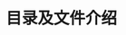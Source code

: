 # 目录及文件介绍

<div id="tree-container"></div>
<script>
(function(){
	var treeData = [{
		'name': '/',
		'des': '网站根目录',
		'sub': [
			{
				'name': 'docs',
				'des': '文档',
				'sub': [{
					'name': 'modules',
					'des': '模块文档',
					'sub': [
						{
							'name': 'drag.md',
							'des': '拖拽模块',
							'isFolder': false
						}
						,{
							'name': 'event.md',
							'des': '事件模块',
							'isFolder': false
						},
						{
							'name': 'player.md',
							'des': '播放器模块',
							'isFolder': false
						}
					]
				},{
					'name': 'index.md',
					'des': '前言',
					'isFolder': false
				},{
					'name': 'modules.md',
					'des': '模块',
					'isFolder': false
				},{
					'name': 'standard.md',
					'des': '前端规范',
					'isFolder': false
				},{
					'name': 'directory.md',
					'des': '目录及文件介绍',
					'isFolder': false
				}]
			},
			{
				'name': 'examples',
				'des': '示例（包括代码及其它）',
				'sub': [
					{
						'name': 'markdown',
						'des': 'markdown用法示例',
						'sub': [
							{
								'name': 'code.md',
								'des': 'code用法示例',
								'isFolder': false
							},
							{
								'name': 'extra.md',
								'des': '特殊用法示例',
								'isFolder': false
							},
							{
								'name': 'index.md',
								'des': '标准用法示例',
								'isFolder': false
							},
							{
								'name': 'list.md',
								'des': 'list用法示例',
								'isFolder': false
							}
						]
					},
					{
						'name': 'tree',
						'des': '树形菜单',
						'sub': [
							{
								'name': 'index.html',
								'des': '树形菜单用法示例',
								'isFolder': false
							}
						]
					},
					{
						'name': 'drag',
						'des': '拖拽模块示例',
						'sub': [
							{
								'name': 'drag.md',
								'des': '拖动方法示例',
								'isFolder': false
							},
							{
								'name': 'layout.md',
								'des': '布局方法示例',
								'isFolder': false
							}
						]
					},{
						'name': 'example-show-code',
						'des': '示例代码测试',
						'sub': [
							{
								'name': 'index.html',
								'des': '示例代码',
								'isFolder': false
							}
						]
					},
					{
						'name': 'highlight.html',
						'des': 'highlight用法示例',
						'isFolder': false
					},
					{
						'name': 'prettify.html',
						'des': 'prettify用法示例',
						'isFolder': false
					}
				]
			},
			{
				'name': 'libs',
				'des': '库文件',
				'sub': []
			},
			{
				'name': 'shell',
				'des': 'shell脚本',
				'sub': [{
					'name': 'release-misc.sh',
					'des': '发布网站资源',
					'isFolder': false
				},{
					'name': 'release-web.sh',
					'des': '发布前端资源',
					'isFolder': false
				}]
			},
			{
				'name': 'source',
				'des': '前端资源文件',
				'sub': [{
					'name': 'c',
					'des': 'css',
					'sub': []
				},{
					'name': 'j',
					'des': 'javascript',
					'sub': []
				},{
					'name': 'i',
					'des': 'image',
					'sub': []
				}]
			},
			{
				'name': 'tests',
				'des': '测试',
				'sub': []
			}
		]
	}];
	W.use('j/m_tree',function(a){
		var dFTree = a.dFTree;
		var dNode = a.dNode;
		tree = new dFTree({name: 'tree',useIcons:true, icondir:'/source/i/tree/'});
		function addItem(conf,pid,url){
			conf['id'] = treeIndex;
			if(url){
				conf['url'] = url;
			}
			tree.add(new dNode(conf),isNaN(pid)?-1:pid);
			return treeIndex++;
		}
		var treeIndex = 0;
		function parseData(nodeArr,pid,pHref){
			if(!($.isArray(nodeArr) && nodeArr.length > 0)){
				return;
			}
			nodeArr.sort(function(a,b){
				return !a.isFolder?-1: a.name.localeCompare(b.name);
			});
			for(var i = 0,j=nodeArr.length;i<j;i++){
				var item = nodeArr[i];
				var conf = {'caption':item['name']+' —— '+item['des']};
				var url = item['url'];
				if(url){
					conf['url'] = url;
				}
				var isFolder = item['isFolder'];
				if(typeof isFolder != 'undefined'){
					conf['isFolder'] = isFolder;
				}else{
					isFolder = true;
				}
				var cHref = pHref+item['name']+(isFolder && pid != -1?'/':'');
				conf['url'] = cHref;
				conf['target'] = '_blank';
				var id = addItem(conf,pid);//root node
				parseData(item['sub'],id,cHref);
			}
		}
		parseData(treeData,-1,'');
		W.use('jquery',function(){
			tree.draw(function(rootHtml){
				$('#tree-container').append($(rootHtml));
			})
		});
	});
})();
</script>